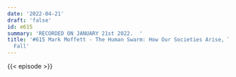```yaml
---
date: '2022-04-21'
draft: 'false'
id: e615
summary: 'RECORDED ON JANUARY 21st 2022.  '
title: '#615 Mark Moffett - The Human Swarm: How Our Societies Arise, Thrive, and
  Fall'
---
```

{{< episode >}}

